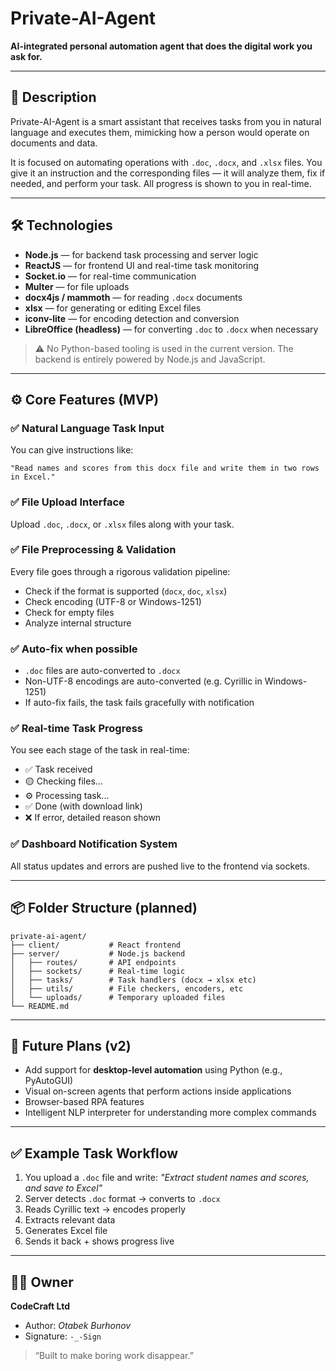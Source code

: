 # Private-AI-Agent

**AI-integrated personal automation agent that does the digital work you ask for.**

---

## 🧠 Description

Private-AI-Agent is a smart assistant that receives tasks from you in natural language and executes them, mimicking how a person would operate on documents and data.

It is focused on automating operations with `.doc`, `.docx`, and `.xlsx` files. You give it an instruction and the corresponding files — it will analyze them, fix if needed, and perform your task. All progress is shown to you in real-time.

---

## 🛠 Technologies

* **Node.js** — for backend task processing and server logic
* **ReactJS** — for frontend UI and real-time task monitoring
* **Socket.io** — for real-time communication
* **Multer** — for file uploads
* **docx4js / mammoth** — for reading `.docx` documents
* **xlsx** — for generating or editing Excel files
* **iconv-lite** — for encoding detection and conversion
* **LibreOffice (headless)** — for converting `.doc` to `.docx` when necessary

> ⚠️ No Python-based tooling is used in the current version. The backend is entirely powered by Node.js and JavaScript.

---

## ⚙️ Core Features (MVP)

### ✅ Natural Language Task Input

You can give instructions like:

```
"Read names and scores from this docx file and write them in two rows in Excel."
```

### ✅ File Upload Interface

Upload `.doc`, `.docx`, or `.xlsx` files along with your task.

### ✅ File Preprocessing & Validation

Every file goes through a rigorous validation pipeline:

* Check if the format is supported (`docx`, `doc`, `xlsx`)
* Check encoding (UTF-8 or Windows-1251)
* Check for empty files
* Analyze internal structure

### ✅ Auto-fix when possible

* `.doc` files are auto-converted to `.docx`
* Non-UTF-8 encodings are auto-converted (e.g. Cyrillic in Windows-1251)
* If auto-fix fails, the task fails gracefully with notification

### ✅ Real-time Task Progress

You see each stage of the task in real-time:

* ✅ Task received
* 🟡 Checking files...
* ⚙️ Processing task...
* ✅ Done (with download link)
* ❌ If error, detailed reason shown

### ✅ Dashboard Notification System

All status updates and errors are pushed live to the frontend via sockets.

---

## 📦 Folder Structure (planned)

```
private-ai-agent/
├── client/           # React frontend
├── server/           # Node.js backend
│   ├── routes/       # API endpoints
│   ├── sockets/      # Real-time logic
│   ├── tasks/        # Task handlers (docx → xlsx etc)
│   ├── utils/        # File checkers, encoders, etc
│   └── uploads/      # Temporary uploaded files
└── README.md
```

---

## 🚀 Future Plans (v2)

* Add support for **desktop-level automation** using Python (e.g., PyAutoGUI)
* Visual on-screen agents that perform actions inside applications
* Browser-based RPA features
* Intelligent NLP interpreter for understanding more complex commands

---

## ✅ Example Task Workflow

1. You upload a `.doc` file and write:
   *"Extract student names and scores, and save to Excel"*
2. Server detects `.doc` format → converts to `.docx`
3. Reads Cyrillic text → encodes properly
4. Extracts relevant data
5. Generates Excel file
6. Sends it back + shows progress live

---

## 👨‍💻 Owner

**CodeCraft Ltd**

* Author: *Otabek Burhonov*
* Signature: `-_-Sign`

> “Built to make boring work disappear.”
